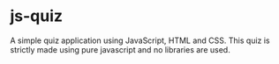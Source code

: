 # js-quiz
A simple quiz application using JavaScript, HTML and CSS.
This quiz is strictly made using pure javascript and no libraries are used.